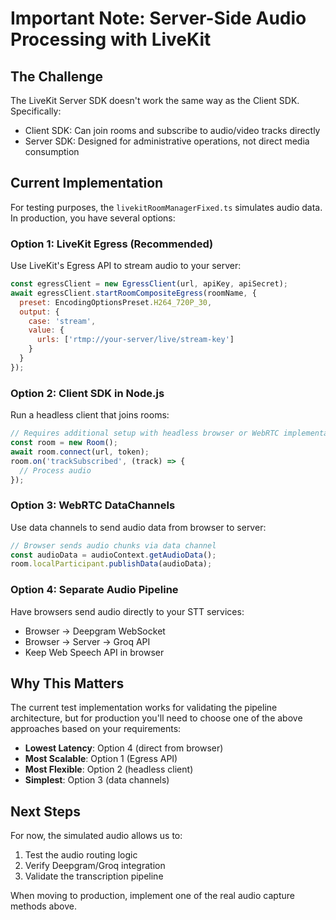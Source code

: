 # Important Note: Server-Side Audio Processing with LiveKit

## The Challenge

The LiveKit Server SDK doesn't work the same way as the Client SDK. Specifically:
- Client SDK: Can join rooms and subscribe to audio/video tracks directly
- Server SDK: Designed for administrative operations, not direct media consumption

## Current Implementation

For testing purposes, the `livekitRoomManagerFixed.ts` simulates audio data. In production, you have several options:

### Option 1: LiveKit Egress (Recommended)
Use LiveKit's Egress API to stream audio to your server:
```javascript
const egressClient = new EgressClient(url, apiKey, apiSecret);
await egressClient.startRoomCompositeEgress(roomName, {
  preset: EncodingOptionsPreset.H264_720P_30,
  output: {
    case: 'stream',
    value: {
      urls: ['rtmp://your-server/live/stream-key']
    }
  }
});
```

### Option 2: Client SDK in Node.js
Run a headless client that joins rooms:
```javascript
// Requires additional setup with headless browser or WebRTC implementation
const room = new Room();
await room.connect(url, token);
room.on('trackSubscribed', (track) => {
  // Process audio
});
```

### Option 3: WebRTC DataChannels
Use data channels to send audio data from browser to server:
```javascript
// Browser sends audio chunks via data channel
const audioData = audioContext.getAudioData();
room.localParticipant.publishData(audioData);
```

### Option 4: Separate Audio Pipeline
Have browsers send audio directly to your STT services:
- Browser → Deepgram WebSocket
- Browser → Server → Groq API
- Keep Web Speech API in browser

## Why This Matters

The current test implementation works for validating the pipeline architecture, but for production you'll need to choose one of the above approaches based on your requirements:

- **Lowest Latency**: Option 4 (direct from browser)
- **Most Scalable**: Option 1 (Egress API)
- **Most Flexible**: Option 2 (headless client)
- **Simplest**: Option 3 (data channels)

## Next Steps

For now, the simulated audio allows us to:
1. Test the audio routing logic
2. Verify Deepgram/Groq integration
3. Validate the transcription pipeline

When moving to production, implement one of the real audio capture methods above.